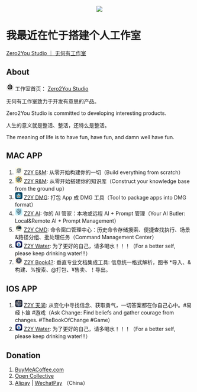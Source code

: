 <!--
**petterobam/petterobam** is a ✨ _special_ ✨ repository because its `README.md` (this file) appears on your GitHub profile.

Here are some ideas to get you started:
Hi there, 👋
- 🔭 I’m currently working on Netease.
- 🌱 I’m currently learning java and kotlin.
- 👯 I’m looking to collaborate on something fun and cool!
- 🤔 I'm looking for someone to help me think of a fun idea and start right away!
- 💬 Ask me about java or something interesting.
- 📫 How to reach me: 1460300366@qq.com .
- 😄 Pronouns: I am an open source enthusiast.
- ⚡ Hobbies: table tennis, badminton, painting, skateboard, reading etc.
-->

<p align="center"> 
  <img src="https://profile-counter.glitch.me/petterobam/count.svg" />
</p>

# 我最近在忙于搭建个人工作室

[Zero2You Studio ｜ 无何有工作室](https://www.zero2you.tech/)

## About

<img src="https://github.com/zero2you4tech/.github/blob/main/profile/icon_128x128@cut.png" style="width:20px;"/> 工作室首页： [Zero2You Studio](https://www.zero2you.tech/)

无何有工作室致力于开发有意思的产品。

Zero2You Studio is committed to developing interesting products.

人生的意义就是整活、整活，还特么是整活。

The meaning of life is to have fun, have fun, and damn well have fun.

## MAC APP

1. <img src="https://github.com/zero2you4tech/.github/blob/main/profile/apps/Z2Y/icon_128x128@cut.png" style="width:20px;"/> [Z2Y E&M](https://github.com/petterobam/Z2y-Product/releases): 从零开始构建你的一切（Build everything from scratch）
2. <img src="https://github.com/zero2you4tech/.github/blob/main/profile/apps/Z2Y-RM/icon_128x128@cut.png" style="width:20px;"/> [Z2Y R&M](https://apps.apple.com/cn/app/z2y-reader-manager/id6478165076?mt=12): 从零开始搭建你的知识库（Construct your knowledge base from the ground up）
3. <img src="https://github.com/zero2you4tech/.github/blob/main/profile/apps/Z2Y-DMG/icon_128x128@cut.png" style="width:20px;"/> [Z2Y DMG](https://github.com/zero2you4tech/Z2Y-DMG): 打包 App 成 DMG 工具（Tool to package apps into DMG format）
4. <img src="https://github.com/zero2you4tech/.github/blob/main/profile/apps/Z2Y-AI/icon_128x128@cut.png" style="width:20px;"/> [Z2Y AI](): 你的 AI 管家：本地或远程 AI + Prompt 管理（Your AI Butler: Local&Remote AI + Prompt Management）
5. <img src="https://github.com/zero2you4tech/.github/blob/main/profile/apps/Z2Y-CMD/icon_128x128@cut.png" style="width:20px;"/> [Z2Y CMD](): 命令窗口管理中心：历史命令存储搜索、便捷查找执行、场景&路径分组、批处理任务（Command Management Center）
6. <img src="https://github.com/zero2you4tech/.github/blob/main/profile/apps/Z2Y-Water/icon_128x128@cut.png" style="width:20px;"/> [Z2Y Water](https://apps.apple.com/cn/app/z2y-%E8%AF%B7%E5%96%9D%E6%B0%B4/id6479874840?mt=12): 为了更好的自己，请多喝水！！！（For a better self, please keep drinking water!!!）
7. <img src="https://github.com/zero2you4tech/.github/blob/main/profile/apps/Z2Y-Book/icon_128x128@cut.png" style="width:20px;"/> [Z2Y Book4?](): 垂直专业文档集成工具: 信息统一格式解析，图书 *导入、&构建、%搜索、@打包、¥售卖、！导出。

</div>

## IOS APP

1. <img src="https://github.com/zero2you4tech/.github/blob/main/profile/apps/Z2Y-AC/icon_128x128@cut.png" style="width:20px;"/> [Z2Y 天问](): 从变化中寻找信念、获取勇气，一切答案都在你自己心中。#易经卜筮 #游戏（Ask Change: Find beliefs and gather courage from changes. #TheBookOfChange #Game）
2. <img src="https://github.com/zero2you4tech/.github/blob/main/profile/apps/Z2Y-Water/icon_128x128@cut.png" style="width:20px;"/> [Z2Y Water](): 为了更好的自己，请多喝水！！！（For a better self, please keep drinking water!!!）

## Donation

1. [BuyMeACoffee.com](https://www.buymeacoffee.com/petterobam)
2. [Open Collective](https://opencollective.com/zero2you4tech#category-ABOUT)
3. [Alipay](https://github.com/zero2you4tech/.github/blob/main/profile/pays/Alipay.jpg) | [WechatPay](https://github.com/zero2you4tech/.github/blob/main/profile/pays/WechatPay.jpg) （China）

<!--
添加更多自定义 Pin，不仅限于 6 个
[![Linux](https://github-readme-stats.vercel.app/api/pin/?username=petterobam&repo=Linux&show_owner=true)](https://github.com/petterobam/Linux)
[![Windows](https://github-readme-stats.vercel.app/api/pin/?username=petterobam&repo=Windows&show_owner=true)](https://github.com/petterobam/Windows)
[![study-jdk](https://github-readme-stats.vercel.app/api/pin/?username=petterobam&repo=study-jdk&show_owner=true)](https://github.com/petterobam/study-jdk)
[![database-oop](https://github-readme-stats.vercel.app/api/pin/?username=petterobam&repo=database-oop&show_owner=true)](https://github.com/petterobam/database-oop)
[![html2file](https://github-readme-stats.vercel.app/api/pin/?username=petterobam&repo=html2file&show_owner=true)](https://github.com/petterobam/html2file)
[![info](https://github-readme-stats.vercel.app/api/pin/?username=petterobam&repo=info&show_owner=true)](https://github.com/petterobam/info)
[![Online-Powerpoint](https://github-readme-stats.vercel.app/api/pin/?username=petterobam&repo=Online-Powerpoint&show_owner=true)](https://github.com/petterobam/Online-Powerpoint)
[![sqlite-console](https://github-readme-stats.vercel.app/api/pin/?username=petterobam&repo=sqlite-console&show_owner=true)](https://github.com/petterobam/sqlite-console)
[![learn-scrapy](https://github-readme-stats.vercel.app/api/pin/?username=petterobam&repo=learn-scrapy&show_owner=true)](https://github.com/petterobam/learn-scrapy)
[![mds2index.html](https://github-readme-stats.vercel.app/api/pin/?username=petterobam&repo=mds2index.html&show_owner=true)](https://github.com/petterobam/mds2index.html)
[![practice-lab](https://github-readme-stats.vercel.app/api/pin/?username=petterobam&repo=practice-lab&show_owner=true)](https://github.com/petterobam/practice-lab)
[![sqlite-oop](https://github-readme-stats.vercel.app/api/pin/?username=petterobam&repo=sqlite-oop&show_owner=true)](https://github.com/petterobam/sqlite-oop)
-->
